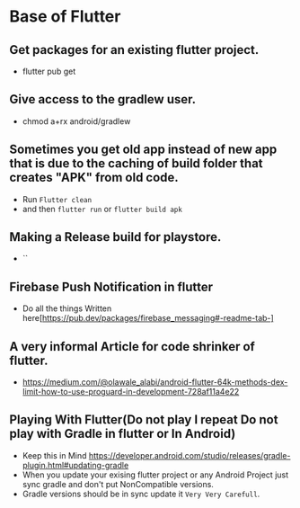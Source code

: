 # Base of Flutter

## Get packages for an existing flutter project.
- flutter pub get


## Give access to the gradlew user.
- chmod a+rx android/gradlew

## Sometimes you get old app instead of new app that is due to the caching of build folder that creates "APK" from old code.
- Run `Flutter clean`
- and then `flutter run` or `flutter build apk`

## Making a Release build for playstore.
- ``

## Firebase Push Notification in flutter
 - Do all the things Written here[https://pub.dev/packages/firebase_messaging#-readme-tab-]
 
## A very informal Article for code shrinker of flutter.
 - https://medium.com/@olawale_alabi/android-flutter-64k-methods-dex-limit-how-to-use-proguard-in-development-728af11a4e22
 
## Playing With Flutter(Do not play I repeat Do not play with Gradle in flutter or In Android)
 - Keep this in Mind https://developer.android.com/studio/releases/gradle-plugin.html#updating-gradle
 - When you update your exising flutter project or any Android Project just sync gradle and don't put NonCompatible versions.
 - Gradle versions should be in sync update it `Very Very Carefull`.
